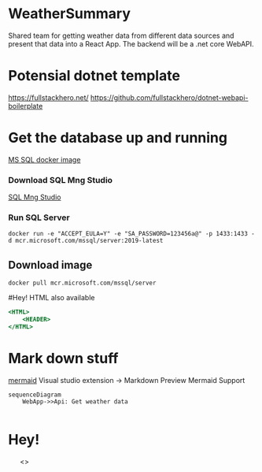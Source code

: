 # WeatherSummary
Shared team for getting weather data from different data sources and present that data into a React App. The backend will be a .net core WebAPI.


# Potensial dotnet template 
https://fullstackhero.net/
https://github.com/fullstackhero/dotnet-webapi-boilerplate

# Get the database up and running

[MS SQL docker image](https://hub.docker.com/_/microsoft-mssql-server)


### Download SQL Mng Studio
[SQL Mng Studio](https://docs.microsoft.com/en-us/sql/ssms/download-sql-server-management-studio-ssms?view=sql-server-ver15
)

### Run SQL Server
```docker
docker run -e "ACCEPT_EULA=Y" -e "SA_PASSWORD=123456a@" -p 1433:1433 -d mcr.microsoft.com/mssql/server:2019-latest
```

## Download image 
```
docker pull mcr.microsoft.com/mssql/server
```

#Hey! HTML also available 
```htm
<HTML>
    <HEADER>
</HTML>
```


# Mark down stuff
[mermaid](https://mermaid-js.github.io/mermaid/#/)
Visual studio extension -> Markdown Preview Mermaid Support 


```mermaid 
sequenceDiagram
    WebApp->>Api: Get weather data
    
```

<h1>Hey!</h1>
<ul><>

